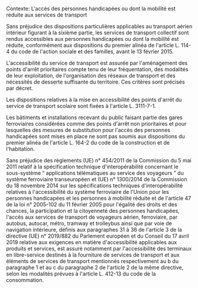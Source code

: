 Contexte: L'accès des personnes handicapées ou dont la mobilité est réduite aux services de transport

Sans préjudice des dispositions particulières applicables au transport aérien intérieur figurant à la sixième partie, les services de transport collectif sont rendus accessibles aux personnes handicapées ou dont la mobilité est réduite, conformément aux dispositions du premier alinéa de l'article L. 114-4 du code de l'action sociale et des familles, avant le 13 février 2015.

L'accessibilité du service de transport est assurée par l'aménagement des points d'arrêt prioritaires compte tenu de leur fréquentation, des modalités de leur exploitation, de l'organisation des réseaux de transport et des nécessités de desserte suffisante du territoire. Ces critères sont précisés par décret.

Les dispositions relatives à la mise en accessibilité des points d'arrêt du service de transport scolaire sont fixées à l'article L. 3111-7-1.

Les bâtiments et installations recevant du public faisant partie des gares ferroviaires considérées comme des points d'arrêt non prioritaires et pour lesquelles des mesures de substitution pour l'accès des personnes handicapées sont mises en place ne sont pas soumis aux dispositions du premier alinéa de l'article L. 164-2 du code de la construction et de l'habitation.

Sans préjudice des règlements (UE) n° 454/2011 de la Commission du 5 mai 2011 relatif à la spécification technique d'interopérabilité concernant le sous-système “ applications télématiques au service des voyageurs ” du système ferroviaire transeuropéen et (UE) n° 1300/2014 de la Commission du 18 novembre 2014 sur les spécifications techniques d'interopérabilité relatives à l'accessibilité du système ferroviaire de l'Union pour les personnes handicapées et les personnes à mobilité réduite et de l'article 47 de la loi n° 2005-102 du 11 février 2005 pour l'égalité des droits et des chances, la participation et la citoyenneté des personnes handicapées, l'accès aux services de transport de voyageurs aérien, ferroviaire, par autobus, autocar, métro, tramway et trolleybus ainsi que par voie de navigation intérieure, définis aux paragraphes 31 à 36 de l'article 3 de la directive (UE) n° 2019/882 du Parlement européen et du Conseil du 17 avril 2019 relative aux exigences en matière d'accessibilité applicables aux produits et services, est assuré notamment par l'accessibilité des terminaux en libre-service destinés à la fourniture de services de transport et aux éléments de services de transport mentionnés respectivement au b du paragraphe 1 et au c du paragraphe 2 de l'article 2 de la même directive, selon les modalités prévues à l'article L. 412-13 du code de la consommation.